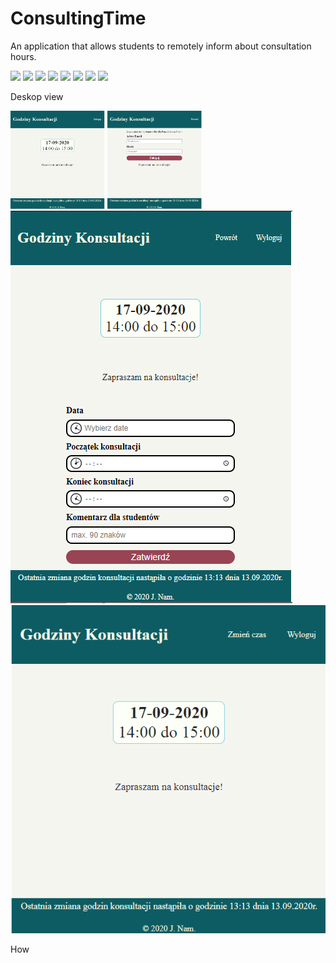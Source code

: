 # ConsultingTime
An application that allows students to remotely inform about consultation hours.

<img src='https://img.shields.io/static/v1.svg?label=&message=Javascript&color=EFD81D'> <img src='https://img.shields.io/static/v1.svg?label=&message=CSS&color=0E70B7'> 
<img src='https://img.shields.io/static/v1.svg?label=&message=npm&color=C23435'> <img src='https://img.shields.io/static/v1.svg?label=&message=Firebase&color=F7A00E'> <img src='https://img.shields.io/static/v1.svg?label=&message=Git&color=E14C2F'>  <img src='https://img.shields.io/static/v1.svg?label=&message=GitHub&color=323131'> <img src='https://img.shields.io/static/v1.svg?label=&message=gulp&color=CF4D4D'>  <img src='https://img.shields.io/static/v1.svg?label=&message=gimp&color=575141'>

Deskop view

<img src="images/deskop/deskop-1-logout.png" width="30%">  <img src="images/deskop/auth-view.png" width="30%"> <img src="images/deskop/change-time.PNG"> <img src="images/deskop/deskop-1-logged.png"> 

How
